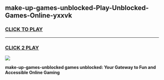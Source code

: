 
## make-up-games-unblocked-Play-Unblocked-Games-Online-yxxvk
<h3>
<a href="https://premium76.site?title=make-up-games-unblocked&ref=25A">CLICK TO PLAY</a></h3>
<hr>

<h3>
<a href="https://premium76.site?title=make-up-games-unblocked&ref=25A">CLICK 2 PLAY</a>
  
</h3>

<a href="https://premium76.site?title=make-up-games-unblocked&ref=25A"><img src="https://clearcache.store/games.png"></a>


**make-up-games-unblocked games unblocked: Your Gateway to Fun and Accessible Online Gaming**
